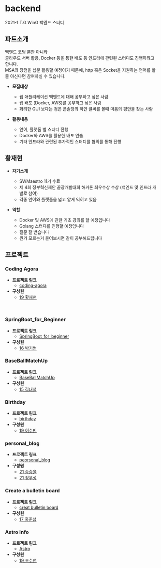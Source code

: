 # backend

2021-1 T.G.WinG 백엔드 스터디

## 파트소개

백엔드 코딩 뿐만 아니라  
클라우드 서버 활용, Docker 등을 통한 배포 등 인프라에 관련된 스터디도 진행하려고 합니다.  
MSA의 장점을 십분 활용할 예정이기 때문에, http 혹은 Socket을 지원하는 언어를 할 줄 아신다면 참여하실 수 있습니다.  

- **모집대상**  
  - 웹 애플리케이션 백엔드에 대해 공부하고 싶은 사람  
  - 웹 배포 (Docker, AWS)를 공부하고 싶은 사람  
  - 화려한 GUI 보다는 검은 콘솔창의 하얀 글씨를 볼때 마음의 평안을 찾는 사람  
  
- **활동내용**  
  - 언어, 플랫폼 별 스터디 진행  
  - Docker와 AWS를 활용한 배포 연습  
  - 기타 인프라와 관련된 추가적인 스터디를 협의를 통해 진행  

## 황재현

- **자기소개**  
  - SWMaestro 11기 수료  
  - 제 4회 정부혁신제안 끝장개발대회 해커톤 최우수상 수상 (백엔드 및 인프라 개발로 참여)  
  - 각종 언어와 플랫폼을 넓고 얕게 익히고 있음  

- **역할**  
  - Docker 및 AWS에 관한 기초 강의를 할 예정입니다  
  - Golang 스터디를 진행할 예정입니다  
  - 질문 잘 받습니다  
  - 뭔가 모르는거 물어보시면 같이 공부해드립니다  

## 프로젝트

### Coding Agora
- **프로젝트 링크**
     - [coding-agora](https://github.com/penguin234/coding-agora/blob/main/README.md)
- **구성원**
    - [19 황재현](https://github.com/penguin234)


<br>

### SpringBoot_for_Beginner
- **프로젝트 링크**
     - [SpringBoot_for_beginner](https://github.com/kbpark9898/SpringBoot_for_beginner)
- **구성원**
    - [16 박기범](https://github.com/kbpark9898)


### BaseBallMatchUp
- **프로젝트 링크**
    - [BaseBallMatchUp](https://github.com/dckat/BaseBallMatchUp)
- **구성원**
    - [15 김대철](https://github.com/dckat)  


### Birthday
- **프로젝트 링크**
    - [birthday](https://github.com/LeeSuBin-khu/birthday)
- **구성원**
    - [19 이수빈](https://github.com/LeeSuBin-khu)

### personal_blog
- **프로젝트 링크**
    - [peorsonal_blog](https://github.com/SongSeungYun/personal_blog)
- **구성원**
    - [21 송승윤](https://github.com/SongSeungYun)
    - [21 정우성](https://github.com/jungwooseong)

### Create a bulletin board
- **프로젝트 링크**
    - [creat bulletin board](https://github.com/hong-jun-seob/Create_bulletin_board)
- **구성원**
    - [17 홍준섭](https://github.com/hong-jun-seob)


### Astro info
- **프로젝트 링크**
    - [Astro](https://github.com/josushell/Astro)
- **구성원**
    - [19 조수연](https://github.com/josushell)
